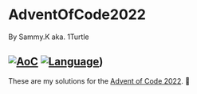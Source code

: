 # AdventOfCode2022
By Sammy.K aka. 1Turtle

[![AoC](https://img.shields.io/badge/Advent%20of%20Code-2022-8803ec?style=for-the-badge)](https://adventofcode.com/2022)
[![Language](https://img.shields.io/badge/Powered%20by-LUAROCKS-FFDA49?style=for-the-badge)](https://luarocks.org/))
-

These are my solutions for the [Advent of Code 2022](https://adventofcode.com/2022). 🎄
